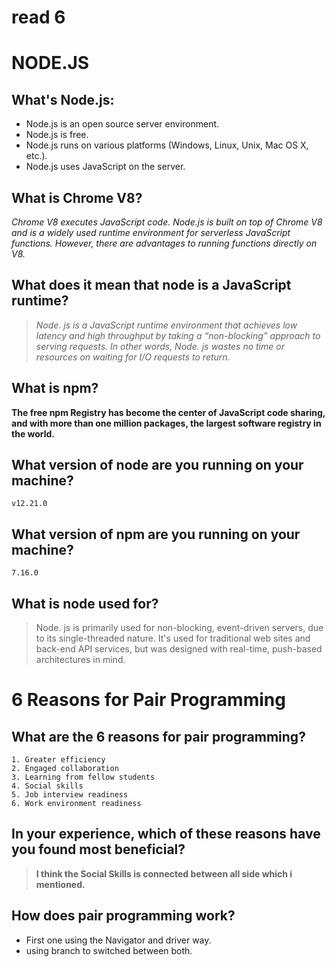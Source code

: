 # read 6
# NODE.JS

## **What's Node.js:**
* Node.js is an open source server environment.
* Node.js is free.
* Node.js runs on various platforms (Windows, Linux, Unix, Mac OS X, etc.).
* Node.js uses JavaScript on the server.

## What is Chrome V8?

*Chrome V8 executes JavaScript code. Node.js is built on top of Chrome V8 and is a widely used runtime environment for serverless JavaScript functions. However, there are advantages to running functions directly on V8.*


## What does it mean that node is a JavaScript runtime?

>*Node. js is a JavaScript runtime environment that achieves low latency and high throughput by taking a “non-blocking” approach to serving requests. In other words, Node. js wastes no time or resources on waiting for I/O requests to return.*

## What is npm?

**The free npm Registry has become the center of JavaScript code sharing, and with more than one million packages, the largest software registry in the world.**

## What version of node are you running on your machine?

`v12.21.0`

## What version of npm are you running on your machine?

`7.16.0`

## What is node used for?

>Node. js is primarily used for non-blocking, event-driven servers, due to its single-threaded nature. It's used for traditional web sites and back-end API services, but was designed with real-time, push-based architectures in mind.


# 6 Reasons for Pair Programming

## What are the 6 reasons for pair programming?

    1. Greater efficiency
    2. Engaged collaboration
    3. Learning from fellow students
    4. Social skills
    5. Job interview readiness
    6. Work environment readiness

## In your experience, which of these reasons have you found most beneficial?

>**I think the Social Skills is connected between all side which i mentioned.**

## How does pair programming work?

* First one using the Navigator and driver way.
* using branch to switched between both.

